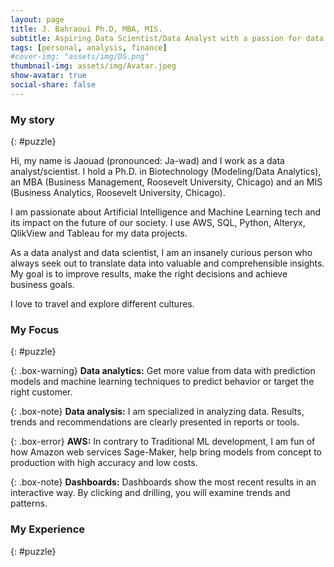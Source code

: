 ```yaml
---
layout: page
title: J. Bahraoui Ph.D, MBA, MIS.
subtitle: Aspiring Data Scientist/Data Analyst with a passion for data quality, Analytics, governance, and Business Intelligence.
tags: [personal, analysis, finance]
#cover-img: "assets/img/DS.png"
thumbnail-img: assets/img/Avatar.jpeg
show-avatar: true
social-share: false
---
```


### <i class="fas fa-puzzle-piece" aria-hidden="true"></i> My story
{: #puzzle}

Hi, my name is Jaouad (pronounced: Ja-wad) and I work as a data analyst/scientist. I hold a Ph.D. in Biotechnology (Modeling/Data Analytics), an MBA (Business Management, Roosevelt University, Chicago) and an MIS (Business Analytics, Roosevelt University, Chicago).

I am passionate about Artificial Intelligence and Machine Learning tech and its impact on the future of our society. I use AWS, SQL, Python, Alteryx, QlikView and Tableau for my data projects.

As a data analyst and data scientist, I am an insanely curious person who always seek out to translate data into valuable and comprehensible insights. My goal is to improve results, make the right decisions and achieve business goals.

I love to travel and explore different cultures.

### <i class="fas fa-puzzle-piece" aria-hidden="true"></i> My Focus
{: #puzzle}

{: .box-warning}
**Data analytics:** Get more value from data with prediction models and machine learning techniques to predict behavior or target the right customer.

{: .box-note}
**Data analysis:** I am specialized in analyzing data. Results, trends and recommendations are clearly presented in reports or tools.

{: .box-error}
**AWS:** In contrary to Traditional ML development, I am fun of how Amazon web services Sage-Maker, help bring models from concept to production with high accuracy and low costs.

{: .box-note}
**Dashboards:** Dashboards show the most recent results in an interactive way. By clicking and drilling, you will examine trends and patterns.

### <i class="fas fa-puzzle-piece" aria-hidden="true"></i> My Experience
{: #puzzle}


